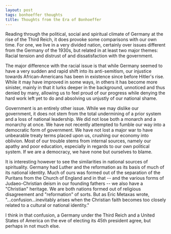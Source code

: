 ```yaml
---
layout: post
tags: bonhoeffer thoughts 
title: Thoughts from the Era of Bonhoeffer
---
```


Reading through the political, social and spiritual climate of Germany at the rise of the Third Reich, it does provoke some comparisons with our own time. For one, we live in a very divided nation, certainly over issues different from the Germany of the 1930s, but related in at least two major themes: Racial tension and distrust of and dissatisfaction with  the government. 

The major difference with the racial issue is that while Germany seemed to have a very sudden and rapid shift into its anti-semitism, our injustice towards African-Americans has been in existence since before Hitler's rise. While it may have improved in some ways, in others it has become more sinister, mainly in that it lurks deeper in the background, unnoticed and thus denied by many, allowing us to feel proud of our progress while denying the hard work left yet to do and absolving us unjustly of our national shame. 

Government is an entirely other issue. While we may dislike our government, it does not stem from the total undermining of a prior system and a loss of national leadership. We did not lose both a monarch and a monarchy at once. We have not recently attempted to fumble our way into a democratic form of government. We have not lost a major war to have unbearable treaty terms placed upon us, crushing our economy into oblivion. Most of our trouble stems from internal sources, namely our apathy and poor education, especially in regards to our own political system. If we are a democracy, we have none but ourselves to blame. 

It is interesting however to see the similarities in national sources of spirituality. Germany had Luther and the reformation as its basis of much of its national identity. Much of ours was formed out of the separation of the Puritans from the Church of England and in that -- and the various forms of Judaeo-Christian deism in our founding fathers -- we also have a "Christian" heritage. We are both nations formed out of religious disagreement and "reformation" of sorts. But as Eric Metaxas wrote, "...confusion...inevitably arises when the Christian faith becomes too closely related to a cultural or national identity."

I think in that confusion, a Germany under the Third Reich and a United States of America on the eve of electing its 45th president agree, but perhaps in not much else.
